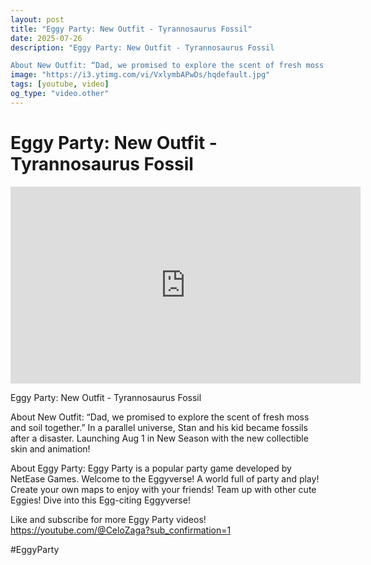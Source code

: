 ```yaml
---
layout: post
title: "Eggy Party: New Outfit - Tyrannosaurus Fossil"
date: 2025-07-26
description: "Eggy Party: New Outfit - Tyrannosaurus Fossil

About New Outfit: “Dad, we promised to explore the scent of fresh moss and soil together.” In a parallel ..."
image: "https://i3.ytimg.com/vi/VxlymbAPwDs/hqdefault.jpg"
tags: [youtube, video]
og_type: "video.other"
---
```


<script type="application/ld+json">
{
  "@context": "http://schema.org",
  "@type": "VideoObject",
  "name": "Eggy Party: New Outfit - Tyrannosaurus Fossil",
  "description": "Eggy Party: New Outfit - Tyrannosaurus Fossil\n\nAbout New Outfit: \u201cDad, we promised to explore the scent of fresh moss and soil together.\u201d In a parallel universe, Stan and his kid became fossils after a disaster. Launching Aug 1 in New Season with the new collectible skin and animation!\n\nAbout Eggy Party: Eggy Party is a popular party game developed by NetEase Games. Welcome to the Eggyverse! A world full of party and play! Create your own maps to enjoy with your friends! Team up with other cute Eggies! Dive into this Egg-citing Eggyverse!\n\nLike and subscribe for more Eggy Party videos! https://youtube.com/@CeloZaga?sub_confirmation=1 \n\n#EggyParty",
  "thumbnailUrl": "https://i3.ytimg.com/vi/VxlymbAPwDs/hqdefault.jpg",
  "uploadDate": "2025-07-26T15:01:01",
  "embedUrl": "https://www.youtube.com/embed/VxlymbAPwDs",
  "publisher": {
    "@type": "Person",
    "name": "Celo Zaga"
  },
  "mainEntityOfPage": {
    "@type": "WebPage",
    "@id": "https://celozaga.github.io/2025/07/26/eggy-party:-new-outfit---tyrannosaurus-fossil-VxlymbAPwDs.html"
  },
  "duration": "PT0M0S"
}
</script>

<script type="application/ld+json">
{
  "@context": "http://schema.org",
  "@type": "BlogPosting",
  "headline": "Eggy Party: New Outfit - Tyrannosaurus Fossil",
  "image": "https://i3.ytimg.com/vi/VxlymbAPwDs/hqdefault.jpg",
  "publisher": {
    "@type": "Person",
    "name": "Celo Zaga"
  },
  "url": "https://celozaga.github.io/2025/07/26/eggy-party:-new-outfit---tyrannosaurus-fossil-VxlymbAPwDs.html",
  "datePublished": "2025-07-26T15:01:01",
  "dateCreated": "2025-07-26T15:01:01",
  "dateModified": "2025-07-26T15:01:01",
  "description": "Eggy Party: New Outfit - Tyrannosaurus Fossil\n\nAbout New Outfit: \u201cDad, we promised to explore the scent of fresh moss and soil together.\u201d In a parallel ...",
  "author": {
    "@type": "Person",
    "name": "Celo Zaga"
  },
  "mainEntityOfPage": {
    "@type": "WebPage",
    "@id": "https://celozaga.github.io/2025/07/26/eggy-party:-new-outfit---tyrannosaurus-fossil-VxlymbAPwDs.html"
  }
}
</script>

<h1 class="youtube-post-title">Eggy Party: New Outfit - Tyrannosaurus Fossil</h1>

<iframe width="560" height="315" src="https://www.youtube.com/embed/VxlymbAPwDs" class="youtube-post-embed" frameborder="0" allowfullscreen></iframe>

<p class="youtube-post-description">Eggy Party: New Outfit - Tyrannosaurus Fossil

About New Outfit: “Dad, we promised to explore the scent of fresh moss and soil together.” In a parallel universe, Stan and his kid became fossils after a disaster. Launching Aug 1 in New Season with the new collectible skin and animation!

About Eggy Party: Eggy Party is a popular party game developed by NetEase Games. Welcome to the Eggyverse! A world full of party and play! Create your own maps to enjoy with your friends! Team up with other cute Eggies! Dive into this Egg-citing Eggyverse!

Like and subscribe for more Eggy Party videos! https://youtube.com/@CeloZaga?sub_confirmation=1 

#EggyParty</p>
